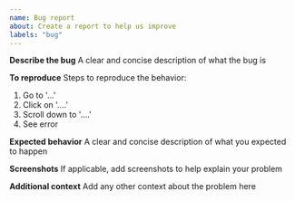 ```yaml
---
name: Bug report
about: Create a report to help us improve
labels: "bug"
---
```


**Describe the bug**
A clear and concise description of what the bug is

**To reproduce**
Steps to reproduce the behavior:

1. Go to '...'
2. Click on '....'
3. Scroll down to '....'
4. See error

**Expected behavior**
A clear and concise description of what you expected to happen

**Screenshots**
If applicable, add screenshots to help explain your problem

**Additional context**
Add any other context about the problem here
